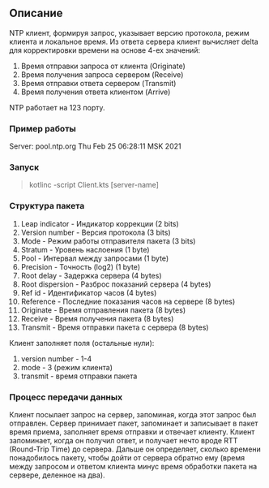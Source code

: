 ## Описание
NTP клиент, формируя запрос, указывает версию протокола, режим клиента и локальное время. 
Из ответа сервера клиент вычисляет delta для корректировки времени на основе 4-ех значений:
1. Время отправки запроса от клиента (Originate)
2. Время получения запроса сервером (Receive)
3. Время отправки ответа сервером (Transmit)
4. Время получения ответа клиентом (Arrive)

NTP работает на 123 порту.

### Пример работы

Server: pool.ntp.org
Thu Feb 25 06:28:11 MSK 2021

### Запуск
>kotlinc -script Client.kts [server-name]

### Структура пакета
1. Leap indicator - Индикатор коррекции (2 bits)
2. Version number - Версия протокола (3 bits)
3. Mode - Режим работы отправителя пакета (3 bits)
4. Stratum - Уровень наслоения (1 byte)
5. Pool - Интервал между запросами (1 byte)
6. Precision - Точность (log2) (1 byte)
7. Root delay - Задержка сервера (4 bytes)
8. Root dispersion -  Разброс показаний сервера (4 bytes)
9. Ref id - Идентификатор часов (4 bytes)
10. Reference - Последние показания часов на сервере (8 bytes)
11. Originate - Время отправления пакета (8 bytes)
12. Receive - Время получения пакета (8 bytes)
13. Transmit - Время отправки пакета с сервера (8 bytes)
    
Клиент заполняет поля (остальные нули):
1. version number - 1-4 
2. mode - 3 (режим клиента)
3. transmit - время отправки пакета

### Процесс передачи данных
Клиент посылает запрос на сервер, запоминая, когда этот запрос был отправлен. Сервер принимает пакет, запоминает и записывает в пакет время приема, заполняет время отправки и отвечает клиенту. Клиент запоминает, когда он получил ответ, и получает нечто вроде RTT (Round-Trip Time) до сервера. Дальше он определяет, сколько времени понадобилось пакету, чтобы дойти от сервера обратно ему (время между запросом и ответом клиента минус время обработки пакета на сервере, деленное на два).
